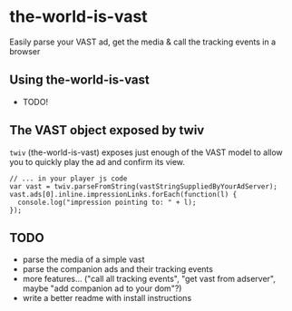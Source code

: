 # the-world-is-vast
Easily parse your VAST ad, get the media & call the tracking events in a browser

## Using the-world-is-vast
* TODO!

## The VAST object exposed by twiv
`twiv` (the-world-is-vast) exposes just enough of the VAST model to allow you to quickly play the ad and confirm its view.

    // ... in your player js code
    var vast = twiv.parseFromString(vastStringSuppliedByYourAdServer);
    vast.ads[0].inline.impressionLinks.forEach(function(l) {
      console.log("impression pointing to: " + l);
    });


## TODO
* parse the media of a simple vast
* parse the companion ads and their tracking events
* more features... ("call all tracking events", "get vast from adserver", maybe "add companion ad to your dom"?)
* write a better readme with install instructions
